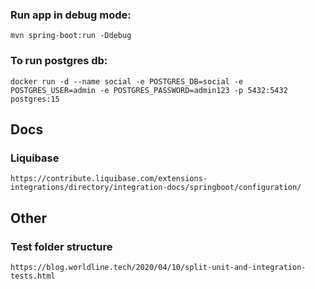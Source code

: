 ### Run app in debug mode:
```
mvn spring-boot:run -Ddebug
```

### To run postgres db:
```
docker run -d --name social -e POSTGRES_DB=social -e POSTGRES_USER=admin -e POSTGRES_PASSWORD=admin123 -p 5432:5432 postgres:15
```

## Docs
### Liquibase
```https://contribute.liquibase.com/extensions-integrations/directory/integration-docs/springboot/configuration/```

## Other
### Test folder structure
```
https://blog.worldline.tech/2020/04/10/split-unit-and-integration-tests.html
```
